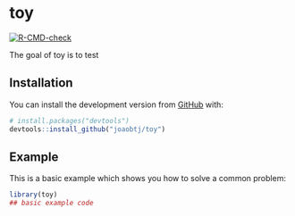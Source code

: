
<!-- README.md is generated from README.Rmd. Please edit that file -->

# toy

<!-- badges: start -->

[![R-CMD-check](https://github.com/joaobtj/toy/workflows/R-CMD-check/badge.svg)](https://github.com/joaobtj/toy/actions)
<!-- badges: end -->

The goal of toy is to test

## Installation

You can install the development version from
[GitHub](https://github.com/) with:

``` r
# install.packages("devtools")
devtools::install_github("joaobtj/toy")
```

## Example

This is a basic example which shows you how to solve a common problem:

``` r
library(toy)
## basic example code
```
